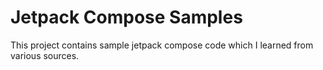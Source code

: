# Jetpack Compose Samples
This project contains sample jetpack compose code which I learned from various sources.
